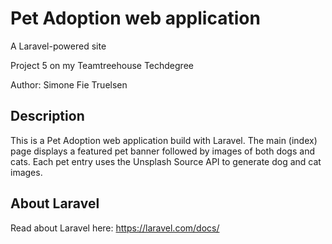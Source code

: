 # Pet Adoption web application

A Laravel-powered site

Project 5 on my Teamtreehouse Techdegree

Author: Simone Fie Truelsen


## Description 
This is a Pet Adoption web application build with Laravel. The main (index) page displays a featured pet banner followed by images of both dogs and cats. Each pet entry uses the Unsplash Source API to generate dog and cat images.


## About Laravel
Read about Laravel here: https://laravel.com/docs/

